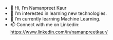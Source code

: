- 👋 Hi, I’m Namanpreet Kaur
- 👀 I’m interested in learning new technologies.
- 🌱 I’m currently learning Machine Learning.
- 📫 Connect with me on Linkedin: https://www.linkedin.com/in/namanpreetkaur/ 

<!---
namanvirk99/namanvirk99 is a ✨ special ✨ repository because its `README.md` (this file) appears on your GitHub profile.
You can click the Preview link to take a look at your changes.
--->
